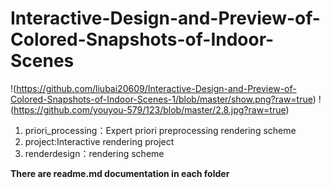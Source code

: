 # Interactive-Design-and-Preview-of-Colored-Snapshots-of-Indoor-Scenes
!(https://github.com/liubai20609/Interactive-Design-and-Preview-of-Colored-Snapshots-of-Indoor-Scenes-1/blob/master/show.png?raw=true)
!(https://github.com/youyou-579/123/blob/master/2.8.jpg?raw=true)
1. priori_processing：Expert priori preprocessing rendering scheme
2. project:Interactive rendering project
3. renderdesign：rendering scheme

<b>There are readme.md documentation in each folder</b>
